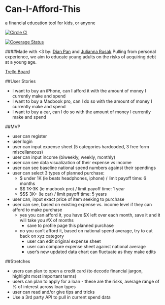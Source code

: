 # Can-I-Afford-This
a financial education tool for kids, or anyone

[![Circle CI](https://circleci.com/gh/nyc-cicadas-2015/Can-I-Afford-This.svg?style=svg)](https://circleci.com/gh/nyc-cicadas-2015/Can-I-Afford-This)

[![Coverage Status](https://coveralls.io/repos/nyc-cicadas-2015/Can-I-Afford-This/badge.svg?branch=master&service=github)](https://coveralls.io/github/nyc-cicadas-2015/Can-I-Afford-This?branch=master)

####Made with <3 by: [Dian Pan](https://github.com/dianpan) and [Julianna Rusak](https://github.com/julrusak)
Pulling from personal experience, we aim to educate young adults on the risks of acquiring debt at a young age.

[Trello Board](https://trello.com/b/PP3LXD4i)

##User Stories
- I want to buy an iPhone, can I afford it with the amount of money I currently make and spend
- I want to buy a Macbook pro, can I do so with the amount of money I currently make and spend
- I want to buy a car, can I do so with the amount of money I currently make and spend

##MVP
- user can register
- user login
- user can input expense sheet (5 categories hardcoded, 3 free form miscellaneous)
- user can input income (biweekly, weekly, monthly)
- user can see data visualization of their expense vs income
- user can see baseline national spend numbers against their spendings
- user can select 3 types of planned purchase:
  - $ under 1K (ie beats headphones, iphone) /  limit payoff time: 6 months
  - $$ 1K-3K (ie macbook pro) / limit payoff time: 1 year
  - $$$ 3K+ (ie car) / limit payoff time: 5 years
- user can, input exact price of item seeking to purchase
- user can see, based on existing expense vs. income level if they can afford to make purchase
  - yes you can afford it, you have $X left over each month, save it and it will take you #X of months
    - save to profile page this planned purchase
  - no you can’t afford it, based on national spend average, try to cut back on xyz category
    - user can edit original expense sheet
    - user can compare expense sheet against national average
    - user’s new updated data chart can fluctuate as they make edits

##Stretches
- users can plan to open a credit card (to decode financial jargon, highlight most important terms)
- users can plan to apply for a loan - these are the risks, average range of % of interest across loan types
- user can read and/or give tips and tricks
- Use a 3rd party API to pull in current spend data
